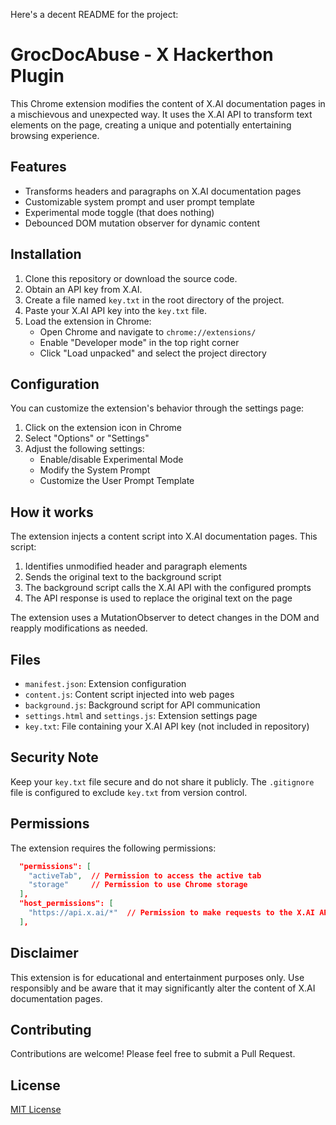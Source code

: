 Here's a decent README for the project:

# GrocDocAbuse - X Hackerthon Plugin

This Chrome extension modifies the content of X.AI documentation pages in a mischievous and unexpected way. It uses the X.AI API to transform text elements on the page, creating a unique and potentially entertaining browsing experience.

## Features

- Transforms headers and paragraphs on X.AI documentation pages
- Customizable system prompt and user prompt template
- Experimental mode toggle (that does nothing)
- Debounced DOM mutation observer for dynamic content

## Installation

1. Clone this repository or download the source code.
2. Obtain an API key from X.AI.
3. Create a file named `key.txt` in the root directory of the project.
4. Paste your X.AI API key into the `key.txt` file.
5. Load the extension in Chrome:
   - Open Chrome and navigate to `chrome://extensions/`
   - Enable "Developer mode" in the top right corner
   - Click "Load unpacked" and select the project directory

## Configuration

You can customize the extension's behavior through the settings page:

1. Click on the extension icon in Chrome
2. Select "Options" or "Settings"
3. Adjust the following settings:
   - Enable/disable Experimental Mode
   - Modify the System Prompt
   - Customize the User Prompt Template

## How it works

The extension injects a content script into X.AI documentation pages. This script:

1. Identifies unmodified header and paragraph elements
2. Sends the original text to the background script
3. The background script calls the X.AI API with the configured prompts
4. The API response is used to replace the original text on the page

The extension uses a MutationObserver to detect changes in the DOM and reapply modifications as needed.

## Files

- `manifest.json`: Extension configuration
- `content.js`: Content script injected into web pages
- `background.js`: Background script for API communication
- `settings.html` and `settings.js`: Extension settings page
- `key.txt`: File containing your X.AI API key (not included in repository)

## Security Note

Keep your `key.txt` file secure and do not share it publicly. The `.gitignore` file is configured to exclude `key.txt` from version control.

## Permissions

The extension requires the following permissions:

```6:12:manifest.json
  "permissions": [
    "activeTab",  // Permission to access the active tab
    "storage"     // Permission to use Chrome storage
  ],
  "host_permissions": [
    "https://api.x.ai/*"  // Permission to make requests to the X.AI API
  ],
```


## Disclaimer

This extension is for educational and entertainment purposes only. Use responsibly and be aware that it may significantly alter the content of X.AI documentation pages.

## Contributing

Contributions are welcome! Please feel free to submit a Pull Request.

## License

[MIT License](LICENSE)